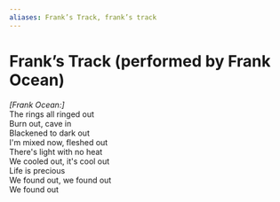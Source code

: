 ```yaml
---
aliases: Frank’s Track, frank’s track
---
```


# Frank’s Track (performed by Frank Ocean)

_[Frank Ocean:]_  
The rings all ringed out  
Burn out, cave in  
Blackened to dark out  
I'm mixed now, fleshed out  
There's light with no heat  
We cooled out, it's cool out  
Life is precious  
We found out, we found out  
We found out
